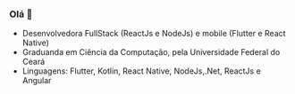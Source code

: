 ### Olá 👋

- Desenvolvedora FullStack (ReactJs e NodeJs) e mobile (Flutter e React Native)
- Graduanda em Ciência da Computação, pela Universidade Federal do Ceará
- Linguagens: Flutter, Kotlin, React Native, NodeJs,.Net, ReactJs e Angular

<!--
**marianaoliveira1/marianaoliveira1** is a ✨ _special_ ✨ repository because its `README.md` (this file) appears on your GitHub profile.

Here are some ideas to get you started:

- 🔭 I’m currently working on ...
- 🌱 I’m currently learning ...
- 👯 I’m looking to collaborate on ...
- 🤔 I’m looking for help with ...
- 💬 Ask me about ...
- 📫 How to reach me: ...
- 😄 Pronouns: ...
- ⚡ Fun fact: ...
-->
